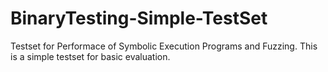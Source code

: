 # BinaryTesting-Simple-TestSet
Testset for Performace of Symbolic Execution Programs and Fuzzing. This is a simple testset for basic evaluation.

